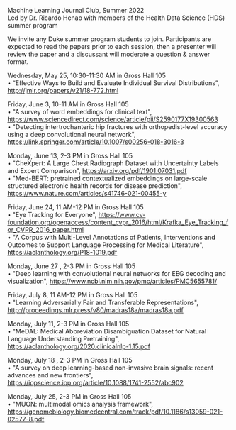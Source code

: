 
Machine Learning Journal Club, Summer 2022  
Led by Dr. Ricardo Henao with members of the Health Data Science (HDS) summer program

We invite any Duke summer program students to join. Participants are expected to read the papers prior to each session, then a presenter will review the paper and a discussant will moderate a question & answer format.

Wednesday, May 25, 10:30-11:30 AM in Gross Hall 105  
•	“Effective Ways to Build and Evaluate Individual Survival Distributions”, http://jmlr.org/papers/v21/18-772.html 

Friday, June 3, 10-11 AM in Gross Hall 105  
•	"A survey of word embeddings for clinical text", https://www.sciencedirect.com/science/article/pii/S2590177X19300563  
•	"Detecting intertrochanteric hip fractures with orthopedist-level accuracy using a deep convolutional neural network", https://link.springer.com/article/10.1007/s00256-018-3016-3 

Monday, June 13, 2-3 PM in Gross Hall 105  
•	"CheXpert: A Large Chest Radiograph Dataset with Uncertainty Labels and Expert Comparison", https://arxiv.org/pdf/1901.07031.pdf  
•	"Med-BERT: pretrained contextualized embeddings on large-scale structured electronic health records for disease prediction", https://www.nature.com/articles/s41746-021-00455-y 

Friday, June 24, 11 AM-12 PM in Gross Hall 105  
•	"Eye Tracking for Everyone", https://www.cv-foundation.org/openaccess/content_cvpr_2016/html/Krafka_Eye_Tracking_for_CVPR_2016_paper.html  
•	"A Corpus with Multi-Level Annotations of Patients, Interventions and Outcomes to Support Language Processing for Medical Literature", https://aclanthology.org/P18-1019.pdf 

Monday, June 27 , 2-3 PM in Gross Hall 105  
•	"Deep learning with convolutional neural networks for EEG decoding and visualization", https://www.ncbi.nlm.nih.gov/pmc/articles/PMC5655781/ 

Friday, July 8, 11 AM-12 PM in Gross Hall 105  
•	"Learning Adversarially Fair and Transferable Representations", http://proceedings.mlr.press/v80/madras18a/madras18a.pdf 

Monday, July 11, 2-3 PM in Gross Hall 105  
•	"MeDAL: Medical Abbreviation Disambiguation Dataset for Natural Language Understanding Pretraining", https://aclanthology.org/2020.clinicalnlp-1.15.pdf 

Monday, July 18 , 2-3 PM in Gross Hall 105  
•	"A survey on deep learning-based non-invasive brain signals: recent advances and new frontiers", https://iopscience.iop.org/article/10.1088/1741-2552/abc902 

Monday, July 25, 2-3 PM in Gross Hall 105  
•	"MUON: multimodal omics analysis framework", https://genomebiology.biomedcentral.com/track/pdf/10.1186/s13059-021-02577-8.pdf 
